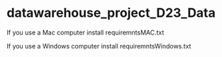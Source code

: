 # datawarehouse_project_D23_Data

If you use a Mac computer install requiremntsMAC.txt

If you use a Windows computer install requiremntsWindows.txt


